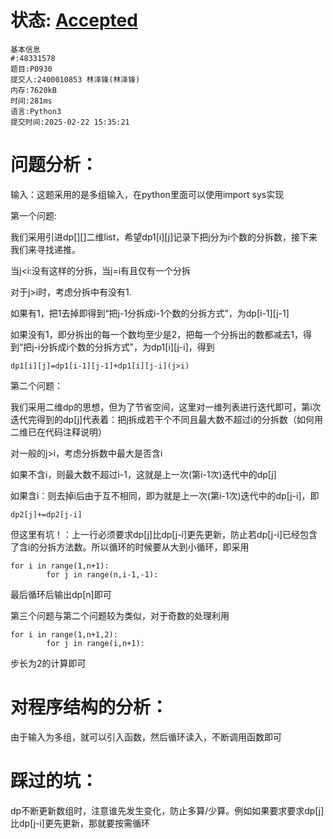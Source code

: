 # 状态: [Accepted](http://dsbpython.openjudge.cn/dspythonbook/solution/48331578/)

```
基本信息
#:48331578
题目:P0930
提交人:2400010853 林泽锋(林泽锋)
内存:7620kB
时间:281ms
语言:Python3
提交时间:2025-02-22 15:35:21
```

# 问题分析：

输入：这题采用的是多组输入，在python里面可以使用import sys实现

第一个问题:

我们采用引进dp[][]二维list，希望dp1[i][j]记录下把j分为i个数的分拆数，接下来我们来寻找递推。

当j<i:没有这样的分拆，当j=i有且仅有一个分拆

对于j>i时，考虑分拆中有没有1.

如果有1，把1去掉即得到“把j-1分拆成i-1个数的分拆方式”，为dp[i-1][j-1]

如果没有1，即分拆出的每一个数均至少是2，把每一个分拆出的数都减去1，得到“把j-i分拆成i个数的分拆方式”，为dp1[i][j-i]，得到

    dp1[i][j]=dp1[i-1][j-1]+dp1[i][j-i](j>i)

第二个问题：

我们采用二维dp的思想，但为了节省空间，这里对一维列表进行迭代即可，第i次迭代完得到的dp[j]代表着：把j拆成若干个不同且最大数不超过i的分拆数（如何用二维已在代码注释说明）

对一般的j>i，考虑分拆数中最大是否含i

如果不含i，则最大数不超过i-1，这就是上一次(第i-1次)迭代中的dp[j]

如果含i：则去掉i后由于互不相同，即为就是上一次(第i-1次)迭代中的dp[j-i]，即

    dp2[j]+=dp2[j-i]

但这里有坑！：上一行必须要求dp[j]比dp[j-i]更先更新，防止若dp[j-i]已经包含了含i的分拆方法数。所以循环的时候要从大到小循环，即采用

    for i in range(1,n+1):
            for j in range(n,i-1,-1):

最后循环后输出dp[n]即可



第三个问题与第二个问题较为类似，对于奇数的处理利用

    for i in range(1,n+1,2):
            for j in range(i,n+1):

步长为2的计算即可

# 对程序结构的分析：

由于输入为多组，就可以引入函数，然后循环读入，不断调用函数即可

# 踩过的坑：

dp不断更新数组时，注意谁先发生变化，防止多算/少算。例如如果要求要求dp[j]比dp[j-i]更先更新，那就要按需循环
